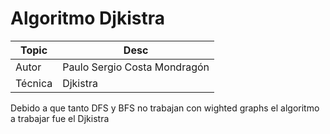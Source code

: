 # Algoritmo Djkistra
 
 | Topic | Desc |
 | ------ | ------ |
 | Autor | Paulo Sergio Costa Mondragón | 
 | Técnica | Djkistra | 
 
 Debido a que tanto DFS y BFS no trabajan con wighted graphs el algoritmo a trabajar fue el Djkistra
